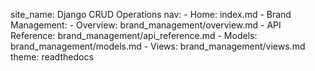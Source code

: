 site_name: Django CRUD Operations
nav:
    - Home: index.md
    - Brand Management:
        - Overview: brand_management/overview.md
        - API Reference: brand_management/api_reference.md
        - Models: brand_management/models.md
        - Views: brand_management/views.md
theme: readthedocs
